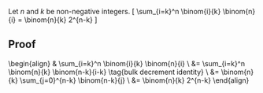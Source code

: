 Let $n$ and $k$ be non-negative integers.
\[ \sum_{i=k}^n \binom{i}{k} \binom{n}{i} = \binom{n}{k} 2^{n-k} \]

## Proof

\begin{align}
& \sum_{i=k}^n \binom{i}{k} \binom{n}{i}
\\ &= \sum_{i=k}^n \binom{n}{k} \binom{n-k}{i-k}  \tag{bulk decrement identity}
\\ &= \binom{n}{k} \sum_{j=0}^{n-k} \binom{n-k}{j}
\\ &= \binom{n}{k} 2^{n-k}
\end{align}
